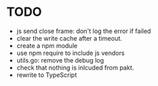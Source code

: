 # TODO

- js send close frame: don't log the error if failed
- clear the write cache after a timeout.
- create a npm module
- use npm require to include js vendors
- utils.go: remove the debug log
- check that nothing is inlcuded from pakt.
- rewrite to TypeScript
